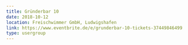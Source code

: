 ```yaml
---
title: Gründerbar 10
date: 2018-10-12
location: Freischwimmer GmbH, Ludwigshafen
link: https://www.eventbrite.de/e/grunderbar-10-tickets-37449846499
type: usergroup
---
```


